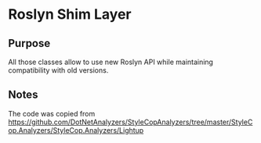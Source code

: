 # Roslyn Shim Layer

## Purpose

All those classes allow to use new Roslyn API while maintaining compatibility with old versions.

## Notes

The code was copied from
https://github.com/DotNetAnalyzers/StyleCopAnalyzers/tree/master/StyleCop.Analyzers/StyleCop.Analyzers/Lightup
